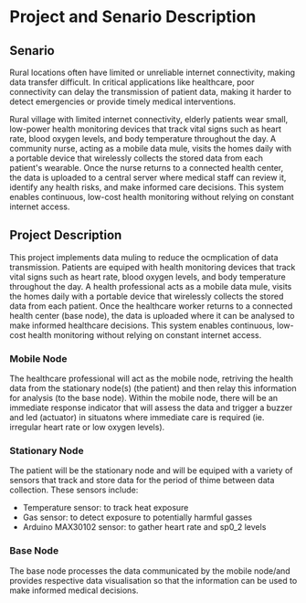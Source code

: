 # Project and Senario Description

## Senario
Rural locations often have limited or unreliable internet connectivity, making data transfer difficult. In critical applications like healthcare, poor connectivity can delay the transmission of patient data, making it harder to detect emergencies or provide timely medical interventions. 


Rural village with limited internet connectivity, elderly patients wear small, low-power health monitoring devices that track vital signs such as heart rate, blood oxygen levels, and body temperature throughout the day. A community nurse, acting as a mobile data mule, visits the homes daily with a portable device that wirelessly collects the stored data from each patient's wearable. Once the nurse returns to a connected health center, the data is uploaded to a central server where medical staff can review it, identify any health risks, and make informed care decisions. This system enables continuous, low-cost health monitoring without relying on constant internet access.

## Project Description 
This project implements data muling to reduce the ocmplication of data transmission. Patients are equiped with health monitoring devices that track vital signs such as heart rate, blood oxygen levels, and body temperature throughout the day. A health professional acts as a mobile data mule, visits the homes daily with a portable device that wirelessly collects the stored data from each patient. Once the healthcare worker returns to a connected health center (base node), the data is uploaded where it can be analysed to make informed healthcare decisions. This system enables continuous, low-cost health monitoring without relying on constant internet access.


### Mobile Node
The healthcare professional will act as the mobile node, retriving the health data from the stationary node(s) (the patient) and then relay this information for analysis (to the base node).
Within the mobile node, there will be an immediate response indicator that will assess the data and trigger a buzzer and led (actuator) in situatons where immediate care is required (ie. irregular heart rate or low oxygen levels).

### Stationary Node
The patient will be the stationary node and will be equiped with a variety of sensors that track and store data for the period of thime between data collection. These sensors include: 
- Temperature sensor: to track heat exposure
- Gas sensor: to detect exposure to potentially harmful gasses 
- Arduino MAX30102 sensor: to gather heart rate and sp0_2 levels

### Base Node
The base node processes the data communicated by the mobile node/and provides respective data visualisation so that the information can be used to make informed medical decisions.
